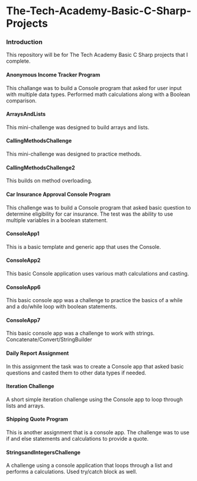 # The-Tech-Academy-Basic-C-Sharp-Projects


<h3>Introduction</h3>
	This repository will be for The Tech Academy Basic C Sharp projects that I complete.

<h4>Anonymous Income Tracker Program</h4>
	This challange was to build a Console program that asked for user input with multiple data types. Performed math calculations along with a Boolean comparison. 

<h4>ArraysAndLists</h4>
	This mini-challenge was designed to build arrays and lists.

<h4>CallingMethodsChallenge</h4>
	This mini-challenge was designed to practice methods. 

<h4>CallingMethodsChallenge2</h4>
	This builds on method overloading. 

<h4>Car Insurance Approval Console Program</h4>
	This challenge was to build a Console program that asked basic question to determine eligibility for car insurance. The test was the ability to use multiple variables in a 		boolean statement. 

<h4>ConsoleApp1</h4>
	This is a basic template and generic app that uses the Console.
	
<h4>ConsoleApp2</h4>
	This basic Console application uses various math calculations and casting.

<h4>ConsoleApp6</h4>
	This basic console app was a challenge to practice the basics of a while and a do/while loop with boolean statements. 

<h4>ConsoleApp7</h4>
	This basic console app was a challenge to work with strings. Concatenate/Convert/StringBuilder

<h4>Daily Report Assignment</h4>
	In this assignment the task was to create a Console app that asked basic questions and casted them to other data types if needed. 

<h4>Iteration Challenge</h4>
	A short simple iteration challenge using the Console app to loop through lists and arrays.

<h4>Shipping Quote Program</h4>
	This is another assignment that is a console app. The challenge was to use if and else statements and calculations to provide a quote.
	
<h4>StringsandIntegersChallenge</h4>
	A challenge using a console application that loops through a list and performs a calculations. Used try/catch block as well.

 
  
  

    
